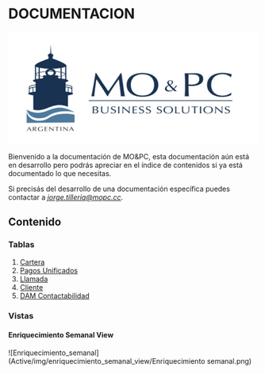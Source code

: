 # DOCUMENTACION

![Texto alternativo](img/logo.png)

Bienvenido a la documentación de MO&PC, esta documentación aún está en desarrollo pero podrás apreciar en el índice de contenidos si ya está documentado lo que necesitas.

Si precisás del desarrollo de una documentación específica puedes contactar a *jorge.tilleria@mopc.cc*.

## Contenido

### Tablas
 1. [Cartera](Active/cartera.md)
 2. [Pagos Unificados](Active/pagos_unificados.md)
 3. [Llamada](Active/llamada.md)
 4. [Cliente](Active/cliente.md)
 5. [DAM Contactabilidad](Active/dam_contactabilidad.md)

### Vistas
#### Enriquecimiento Semanal View
![Enriquecimiento_semanal](Active/img/enriquecimiento_semanal_view/Enriquecimiento semanal.png)
